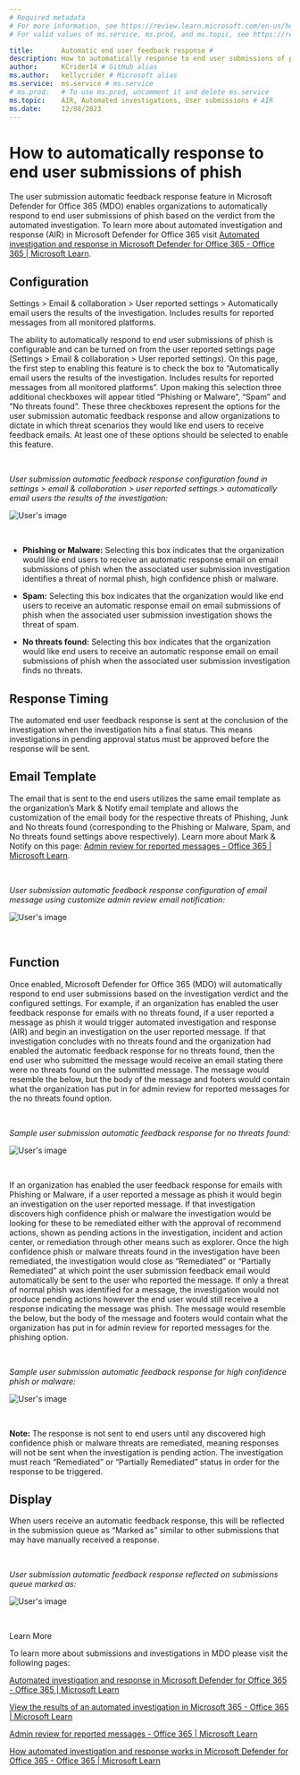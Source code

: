 ```yaml
---
# Required metadata
# For more information, see https://review.learn.microsoft.com/en-us/help/platform/learn-editor-add-metadata?branch=main
# For valid values of ms.service, ms.prod, and ms.topic, see https://review.learn.microsoft.com/en-us/help/platform/metadata-taxonomies?branch=main

title:       Automatic end user feedback response # 
description: How to automatically response to end user submissions of phish using MDO automated investigations. #
author:      KCrider14 # GitHub alias
ms.author:   kellycrider # Microsoft alias
ms.service:  ms.service # ms.service
# ms.prod:   # To use ms.prod, uncomment it and delete ms.service
ms.topic:    AIR, Automated investigations, User submissions # AIR
ms.date:     12/08/2023
---
```


# How to automatically response to end user submissions of phish

The user submission automatic feedback response feature in Microsoft Defender for Office 365 (MDO) enables organizations to automatically respond to end user submissions of phish based on the verdict from the automated investigation. To learn more about automated investigation and response (AIR) in Microsoft Defender for Office 365 visit [Automated investigation and response in Microsoft Defender for Office 365 - Office 365 | Microsoft Learn](/microsoft-365/security/office-365-security/air-about?view=o365-worldwide).

## Configuration

Settings > Email & collaboration > User reported settings > Automatically email users the results of the investigation. Includes results for reported messages from all monitored platforms.

The ability to automatically respond to end user submissions of phish is configurable and can be turned on from the user reported settings page (Settings > Email & collaboration > User reported settings). On this page, the first step to enabling this feature is to check the box to “Automatically email users the results of the investigation. Includes results for reported messages from all monitored platforms”. Upon making this selection three additional checkboxes will appear titled “Phishing or Malware”, “Spam” and “No threats found”. These three checkboxes represent the options for the user submission automatic feedback response and allow organizations to dictate in which threat scenarios they would like end users to receive feedback emails. At least one of these options should be selected to enable this feature.

 

_User submission automatic feedback response configuration found in settings > email & collaboration > user reported settings > automatically email users the results of the investigation:_

![User's image](media/how-to-automatically-respond-to-end-user-submissions-of-phish/image.png)

 

- __Phishing or Malware:__ Selecting this box indicates that the organization would like end users to receive an automatic response email on email submissions of phish when the associated user submission investigation identifies a threat of normal phish, high confidence phish or malware.

- __Spam:__ Selecting this box indicates that the organization would like end users to receive an automatic response email on email submissions of phish when the associated user submission investigation shows the threat of spam.

- __No threats found:__ Selecting this box indicates that the organization would like end users to receive an automatic response email on email submissions of phish when the associated user submission investigation finds no threats.

## Response Timing

The automated end user feedback response is sent at the conclusion of the investigation when the investigation hits a final status. This means investigations in pending approval status must be approved before the response will be sent.

## Email Template

The email that is sent to the end users utilizes the same email template as the organization’s Mark & Notify email template and allows the customization of the email body for the respective threats of Phishing, Junk and No threats found (corresponding to the Phishing or Malware, Spam, and No threats found settings above respectively). Learn more about Mark & Notify on this page: [Admin review for reported messages - Office 365 | Microsoft Learn](/microsoft-365/security/office-365-security/admin-review-reported-message?view=o365-worldwide).

 

_User submission automatic feedback response configuration of email message using customize admin review email notification:_

![User's image](media/how-to-automatically-respond-to-end-user-submissions-of-phish/image1.png)

 

## Function

Once enabled, Microsoft Defender for Office 365 (MDO) will automatically respond to end user submissions based on the investigation verdict and the configured settings. For example, if an organization has enabled the user feedback response for emails with no threats found, if a user reported a message as phish it would trigger automated investigation and response (AIR) and begin an investigation on the user reported message. If that investigation concludes with no threats found and the organization had enabled the automatic feedback response for no threats found, then the end user who submitted the message would receive an email stating there were no threats found on the submitted message. The message would resemble the below, but the body of the message and footers would contain what the organization has put in for admin review for reported messages for the no threats found option.

 

_Sample user submission automatic feedback response for no threats found:_

![User's image](image2.png)

 

If an organization has enabled the user feedback response for emails with Phishing or Malware, if a user reported a message as phish it would begin an investigation on the user reported message. If that investigation discovers high confidence phish or malware the investigation would be looking for these to be remediated either with the approval of recommend actions, shown as pending actions in the investigation, incident and action center, or remediation through other means such as explorer. Once the high confidence phish or malware threats found in the investigation have been remediated, the investigation would close as “Remediated” or “Partially Remediated” at which point the user submission feedback email would automatically be sent to the user who reported the message. If only a threat of normal phish was identified for a message, the investigation would not produce pending actions however the end user would still receive a response indicating the message was phish. The message would resemble the below, but the body of the message and footers would contain what the organization has put in for admin review for reported messages for the phishing option.

 

_Sample user submission automatic feedback response for high confidence phish or malware:_

![User's image](image3.png)

 

__Note:__ The response is not sent to end users until any discovered high confidence phish or malware threats are remediated, meaning responses will not be sent when the investigation is pending action. The investigation must reach “Remediated” or “Partially Remediated” status in order for the response to be triggered.

## Display

When users receive an automatic feedback response, this will be reflected in the submission queue as “Marked as” similar to other submissions that may have manually received a response.

 

_User submission automatic feedback response reflected on submissions queue marked as:_

![User's image](image4.png)

 

Learn More

To learn more about submissions and investigations in MDO please visit the following pages:

[Automated investigation and response in Microsoft Defender for Office 365 - Office 365 | Microsoft Learn](/microsoft-365/security/office-365-security/air-about?view=o365-worldwide)

[View the results of an automated investigation in Microsoft 365 - Office 365 | Microsoft Learn](/microsoft-365/security/office-365-security/air-view-investigation-results?view=o365-worldwide)

[Admin review for reported messages - Office 365 | Microsoft Learn](/microsoft-365/security/office-365-security/admin-review-reported-message?view=o365-worldwide)

[How automated investigation and response works in Microsoft Defender for Office 365 - Office 365 | Microsoft Learn](/microsoft-365/security/office-365-security/air-about-office?view=o365-worldwide)

 

